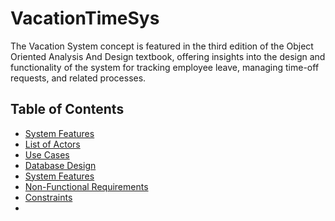# VacationTimeSys
The Vacation System concept is featured in the third edition of the Object Oriented Analysis And Design textbook, offering insights into the design and functionality of the system for tracking employee leave, managing time-off requests, and related processes.
## Table of Contents 
- [System Features](#system-features)
- [List of Actors](#list-of-actors)
- [Use Cases](#use-cases)
- [Database Design](#database-design)
- [System Features](#system-features)
- [Non-Functional Requirements](#non-functional-requirements)
- [Constraints](#constraints)
- 
